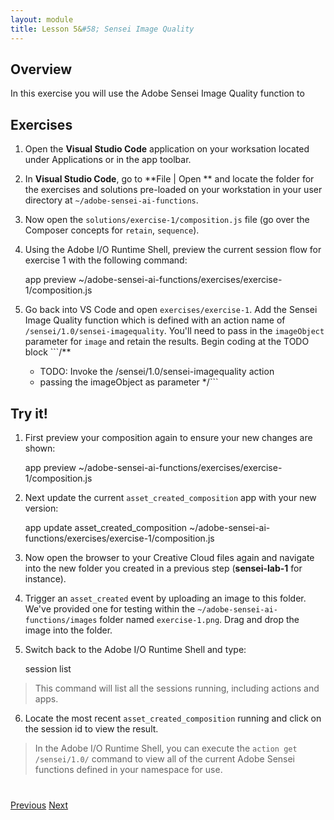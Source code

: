 ```yaml
---
layout: module
title: Lesson 5&#58; Sensei Image Quality
---
```


## Overview
In this exercise you will use the Adobe Sensei Image Quality function to 

## Exercises
1. Open the **Visual Studio Code** application on your worksation located under Applications or in the app toolbar.

2. In **Visual Studio Code**, go to **File | Open ** and locate the folder for the exercises and solutions pre-loaded on your workstation in your user directory at `~/adobe-sensei-ai-functions`.

3. Now open the `solutions/exercise-1/composition.js` file (go over the Composer concepts for `retain`, `sequence`).

4. Using the Adobe I/O Runtime Shell, preview the current session flow for exercise 1 with the following command:

      app preview ~/adobe-sensei-ai-functions/exercises/exercise-1/composition.js

5. Go back into VS Code and open `exercises/exercise-1`. Add the Sensei Image Quality function which is defined with an action name of `/sensei/1.0/sensei-imagequality`. You'll need to pass in the `imageObject` parameter for `image` and retain the results. Begin coding at the TODO block ```/**
     * TODO: Invoke the /sensei/1.0/sensei-imagequality action
     * passing the imageObject as parameter
     */```

     <!-- SOLUTION
     composer.retain(
      composer.sequence(
        params => ({
          "image": params.imageObject
        }),
      '/sensei/1.0/sensei-imagequality'
      )
    ),
    /* grab image quality results */
    ({result, params}) => Object.assign({}, result, params)-->

## Try it!
1. First preview your composition again to ensure your new changes are shown:

      app preview ~/adobe-sensei-ai-functions/exercises/exercise-1/composition.js

2. Next update the current `asset_created_composition` app with your new version:

      app update asset_created_composition ~/adobe-sensei-ai-functions/exercises/exercise-1/composition.js

3. Now open the browser to your Creative Cloud files again and navigate into the new folder you created in a previous step (**sensei-lab-1** for instance).

4. Trigger an `asset_created` event by uploading an image to this folder. We've provided one for testing within the `~/adobe-sensei-ai-functions/images` folder named `exercise-1.png`. Drag and drop the image into the folder.

5. Switch back to the Adobe I/O Runtime Shell and type:

      session list

  > This command will list all the sessions running, including actions and apps.
  
6. Locate the most recent `asset_created_composition` running and click on the session id to view the result.

> In the Adobe I/O Runtime Shell, you can execute the `action get /sensei/1.0/` command to view all of the current Adobe Sensei functions defined in your namespace for use.


<div class="row" style="margin-top:40px;">
<div class="col-sm-12">
<a href="lesson4.html" class="btn btn-default"><i class="glyphicon glyphicon-chevron-left"></i> Previous</a>
<a href="lesson6.html" class="btn btn-default pull-right">Next <i class="glyphicon
glyphicon-chevron-right"></i></a>
</div>
</div>
